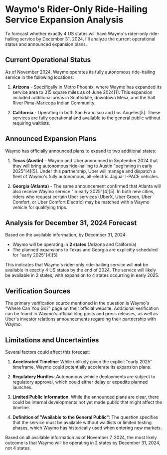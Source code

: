 # Waymo's Rider-Only Ride-Hailing Service Expansion Analysis

To forecast whether exactly 4 US states will have Waymo's rider-only ride-hailing service by December 31, 2024, I'll analyze the current operational status and announced expansion plans.

## Current Operational Status

As of November 2024, Waymo operates its fully autonomous ride-hailing service in the following locations:

1. **Arizona** - Specifically in Metro Phoenix, where Waymo has expanded its service area to 315 square miles as of June 2024[1]. This expansion included additional areas in Scottsdale, downtown Mesa, and the Salt River Pima-Maricopa Indian Community.

2. **California** - Operating in both San Francisco and Los Angeles[5]. These services are fully operational and available to the general public without requiring waitlists.

## Announced Expansion Plans

Waymo has officially announced plans to expand to two additional states:

1. **Texas (Austin)** - Waymo and Uber announced in September 2024 that they will bring autonomous ride-hailing to Austin "beginning in early 2025"[4][5]. Under this partnership, Uber will manage and dispatch a fleet of Waymo's fully autonomous, all-electric Jaguar I-PACE vehicles.

2. **Georgia (Atlanta)** - The same announcement confirmed that Atlanta will also receive Waymo service "in early 2025"[4][5]. In both new cities, riders who request certain Uber services (UberX, Uber Green, Uber Comfort, or Uber Comfort Electric) may be matched with a Waymo vehicle for qualifying trips.

## Analysis for December 31, 2024 Forecast

Based on the available information, by December 31, 2024:

- Waymo will be operating in **2 states** (Arizona and California)
- The planned expansions to Texas and Georgia are explicitly scheduled for "early 2025"[4][5]

This indicates that Waymo's rider-only ride-hailing service will **not** be available in exactly 4 US states by the end of 2024. The service will likely be available in 2 states, with expansion to 4 states occurring in early 2025.

## Verification Sources

The primary verification source mentioned in the question is Waymo's "Where Can You Go?" page on their official website. Additional verification can be found in Waymo's official blog posts and press releases, as well as Uber's investor relations announcements regarding their partnership with Waymo.

## Limitations and Uncertainties

Several factors could affect this forecast:

1. **Accelerated Timeline**: While unlikely given the explicit "early 2025" timeframe, Waymo could potentially accelerate its expansion plans.

2. **Regulatory Hurdles**: Autonomous vehicle deployments are subject to regulatory approval, which could either delay or expedite planned launches.

3. **Limited Public Information**: While the announced plans are clear, there could be internal developments not yet made public that might affect the timeline.

4. **Definition of "Available to the General Public"**: The question specifies that the service must be available without waitlists or limited testing phases, which Waymo has historically used when entering new markets.

Based on all available information as of November 7, 2024, the most likely outcome is that Waymo will be operating in 2 states by December 31, 2024, not 4 states.